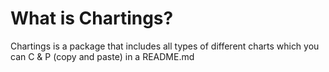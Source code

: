# What is Chartings?
Chartings is a package that includes all 
types of different charts which you can 
C & P (copy and paste) in a README.md
